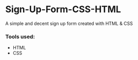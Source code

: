 # Sign-Up-Form-CSS-HTML
A simple and decent sign up form created with HTML &amp; CSS

### Tools used:
- HTML
- CSS
